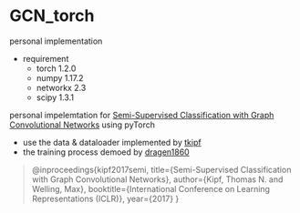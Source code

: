 # GCN_torch

personal implementation

* requirement
  * torch 1.2.0
  * numpy 1.17.2
  * networkx 2.3
  * scipy 1.3.1

personal impelemtation for [Semi-Supervised Classification with Graph Convolutional Networks](http://arxiv.org/abs/1609.02907) using pyTorch

* use the data & dataloader implemented by [tkipf](https://github.com/tkipf/gcn)
* the training process demoed by [dragen1860](https://github.com/dragen1860/GCN-PyTorch)

> @inproceedings{kipf2017semi,
> title={Semi-Supervised Classification with Graph Convolutional Networks},
> author={Kipf, Thomas N. and Welling, Max},
> booktitle={International Conference on Learning Representations (ICLR)},
> year={2017}
> }
